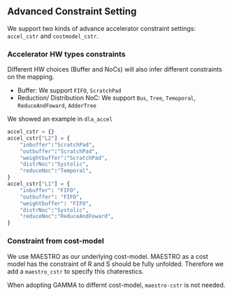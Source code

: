 ## Advanced Constraint Setting ##
We support two kinds of advance accelerator constraint settings: ``accel_cstr`` and ``costmodel_cstr``.

### Accelerator HW types constraints ###
Different HW choices (Buffer and NoCs) will also infer different constraints on the mapping.

* Buffer: We support ``FIFO``, ``ScratchPad``
* Reduction/ Distribution NoC: We support ``Bus``, ``Tree``, ``Temoporal``, ``ReduceAndFoward``, ``AdderTree``

We showed an example in ``dla_accel``
```python
accel_cstr = {}
accel_cstr["L2"] = {
    "inbuffer":"ScratchPad",
    "outbuffer":"ScratchPad",
    "weightbuffer":"ScratchPad",
    "distrNoc":"Systolic",
    "reduceNoc":"Temporal",
}
accel_cstr["L1"] = {
    "inbuffer": "FIFO",
    "outbuffer": "FIFO",
    "weightbuffer": "FIFO",
    "distrNoc":"Systolic",
    "reduceNoc":"ReduceAndFoward",
}

```

### Constraint from cost-model ###

We use MAESTRO as our underlying cost-model. MAESTRO as a cost model has the constraint of R and S should be fully unfolded. Therefore we add a ``maestro_cstr`` to specify this chaterestics.

When adopting GAMMA to differnt cost-model, ``maestro-cstr`` is not needed.